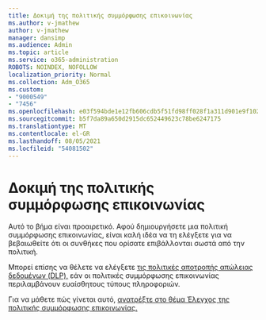 ```yaml
---
title: Δοκιμή της πολιτικής συμμόρφωσης επικοινωνίας
ms.author: v-jmathew
author: v-jmathew
manager: dansimp
ms.audience: Admin
ms.topic: article
ms.service: o365-administration
ROBOTS: NOINDEX, NOFOLLOW
localization_priority: Normal
ms.collection: Adm_O365
ms.custom:
- "9000549"
- "7456"
ms.openlocfilehash: e03f594bde1e12fb606cdb5f51fd98ff028f1a311d901e9f10241b027231c371
ms.sourcegitcommit: b5f7da89a650d2915dc652449623c78be6247175
ms.translationtype: MT
ms.contentlocale: el-GR
ms.lasthandoff: 08/05/2021
ms.locfileid: "54081502"
---
```

# <a name="test-your-communication-compliance-policy"></a>Δοκιμή της πολιτικής συμμόρφωσης επικοινωνίας

Αυτό το βήμα είναι προαιρετικό. Αφού δημιουργήσετε μια πολιτική συμμόρφωσης επικοινωνίας, είναι καλή ιδέα να τη ελέγξετε για να βεβαιωθείτε ότι οι συνθήκες που ορίσατε επιβάλλονται σωστά από την πολιτική.

Μπορεί επίσης να θέλετε να ελέγξετε [τις πολιτικές αποτροπής απώλειας δεδομένων (DLP),](https://go.microsoft.com/fwlink/?linkid=2110890) εάν οι πολιτικές συμμόρφωσης επικοινωνίας περιλαμβάνουν ευαίσθητους τύπους πληροφοριών.

Για να μάθετε πώς γίνεται αυτό, [ανατρέξτε στο θέμα Έλεγχος της πολιτικής συμμόρφωσης επικοινωνίας.](https://go.microsoft.com/fwlink/?linkid=2111304)
